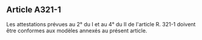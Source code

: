 Article A321-1
----
Les attestations prévues au 2° du I et au 4° du II de l'article R. 321-1 doivent
être conformes aux modèles annexés au présent article.
